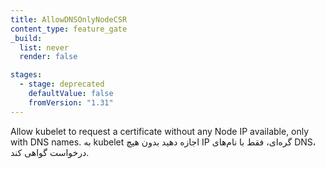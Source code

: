```yaml
---
title: AllowDNSOnlyNodeCSR
content_type: feature_gate
_build:
  list: never
  render: false

stages:
  - stage: deprecated
    defaultValue: false
    fromVersion: "1.31"
---
```

Allow kubelet to request a certificate without any Node IP available, only with DNS names.
به kubelet اجازه دهید بدون هیچ IP گره‌ای، فقط با نام‌های DNS، درخواست گواهی کند.

